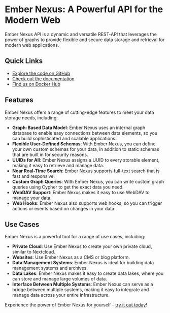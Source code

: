 # Ember Nexus: A Powerful API for the Modern Web

Ember Nexus API is a dynamic and versatile REST-API that leverages the power of graphs to provide flexible and secure
data storage and retrieval for modern web applications.

## Quick Links

- [Explore the code on GitHub](https://github.com/ember-nexus/api)
- [Check out the documentation](https://ember-nexus.github.io/api)
- [Find us on Docker Hub](https://hub.docker.com/r/embernexus/api)

## Features

Ember Nexus offers a range of cutting-edge features to meet your data storage needs, including:

- **Graph-Based Data Model**: Ember Nexus uses an internal graph database to enable easy connections between data
  elements, so you can build sophisticated and scalable applications.
- **Flexible User-Defined Schemas**: With Ember Nexus, you can define your own custom schemas for your data, in
  addition to static schemas that are built in for security reasons.
- **UUIDs for All**: Ember Nexus assigns a UUID to every storable element, making it easy to retrieve and manage data.
- **Near Real-Time Search**: Ember Nexus supports full-text search that is fast and responsive.
- **Custom Graph Queries**: With Ember Nexus, you can write custom graph queries using Cypher to get the exact data
  you need.
- **WebDAV Support**: Ember Nexus makes it easy to use WebDAV to manage your data.
- **Web Hooks**: Ember Nexus also supports web hooks, so you can trigger actions or events based on changes in your
  data.

## Use Cases

Ember Nexus is a powerful tool for a range of use cases, including:

- **Private Cloud**: Use Ember Nexus to create your own private cloud, similar to Nextcloud.
- **Websites**: Use Ember Nexus as a CMS or blog platform.
- **Data Management Systems**: Ember Nexus is ideal for building data management systems and archives.
- **Data Lakes**: Ember Nexus makes it easy to create data lakes, where you can store and manage large volumes of data.
- **Interface Between Multiple Systems**: Ember Nexus can serve as a bridge between multiple systems, making it easy
  to integrate and manage data across your entire infrastructure.

Experience the power of Ember Nexus for yourself - [try it out today](/getting-started/tech-stack)!